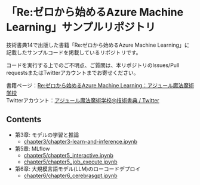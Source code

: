 # 「Re:ゼロから始めるAzure Machine Learning」サンプルリポジトリ
技術書典14で出版した書籍「Re:ゼロから始めるAzure Machine Learning」に記載したサンプルコードを掲載しているリポジトリです。

コードを実行する上でのご不明点、ご質問は、本リポジトリのIssues/Pull requestsまたはTwitterアカウントまでお寄せください。

書籍ページ：[Re:ゼロから始めるAzure Machine Learning：アジュール魔法魔術学校](https://techbookfest.org/product/xB5jAwDgZ6eMbZhk06gCiw)  
Twitterアカウント：[アジュール魔法魔術学校@技術書典 / Twitter](https://twitter.com/azure_sww)

## Contents
- 第3章: モデルの学習と推論
  - [chapter3/chapter3-learn-and-inference.ipynb](chapter3/chapter3-learn-and-inference.ipynb)
- 第5章: MLflow
  - [chapter5/chapter5_interactive.ipynb](chapter5/chapter5_interactive.ipynb)
  - [chapter5/chapter5_job_execute.ipynb](chapter5/chapter5_job_execute.ipynb)
- 第6章: 大規模言語モデル(LLM)のローコードデプロイ
  - [chapter6/chapter6_cerebrasgpt.ipynb](chapter6/chapter6_cerebrasgpt.ipynb)
